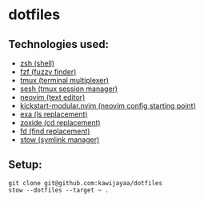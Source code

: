 # dotfiles

## Technologies used:

- [zsh (shell)](https://zsh.org)
- [fzf (fuzzy finder)](https://github.com/junegunn/fzf)
- [tmux (terminal multiplexer)](https://github.com/tmux/tmux)
- [sesh (tmux session manager)](https://github.com/tmux/tmux)
- [neovim (text editor)](https://github.com/neovim/neovim)
- [kickstart-modular.nvim (neovim config starting point)](https://github.com/dam9000/kickstart-modular.nvim)
- [exa (ls replacement)](https://github.com/ogham/exa)
- [zoxide (cd replacement)](https://github.com/ajeetdsouza/zoxide)
- [fd (find replacement)](https://github.com/sharkdp/fd)
- [stow (symlink manager)](https://www.gnu.org/software/stow/)

## Setup:

```
git clone git@github.com:kawijayaa/dotfiles
stow --dotfiles --target ~ .
```
